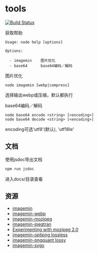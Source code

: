 # tools

[![Build Status](https://travis-ci.org/zp25/tools.svg?branch=master)](https://travis-ci.org/zp25/tools)

获取帮助

~~~
Usage: node help [options]

Options:

  - imagemin    图片优化
  - base64      base64编码／解码
~~~

图片优化

~~~
node imagemin [webp|compress]
~~~
选择输出webp或压缩，默认都执行

base64编码／解码

~~~
node base64 encode <string> [<encoding>]
node base64 decode <string> [<encoding>]
~~~
encoding可选'utf8'(默认), 'utf16le'

## 文档
使用jsdoc导出文档

~~~bash
npm run jsdoc
~~~
进入docs/目录查看

## 资源
+ [imagemin](https://github.com/imagemin/imagemin "imagemin")
+ [imagemin-webp](https://github.com/imagemin/imagemin-webp "imagemin-webp")
+ [imagemin-mozjpeg](https://github.com/imagemin/imagemin-mozjpeg "imagemin-mozjpeg")
+ [imagemin-jpegtran](https://github.com/imagemin/imagemin-jpegtran "imagemin-jpegtran")
+ [Experimenting with mozjpeg 2.0](https://blog.cloudflare.com/experimenting-with-mozjpeg-2-0/ "Experimenting with mozjpeg 2.0")
+ [imagemin-optipng lossless](https://github.com/imagemin/imagemin-optipng "imagemin-optipng")
+ [imagemin-pngquant lossy](https://github.com/imagemin/imagemin-pngquant "imagemin-pngquant")
+ [imagemin-svgo](https://github.com/imagemin/imagemin-svgo "imagemin-svgo")
